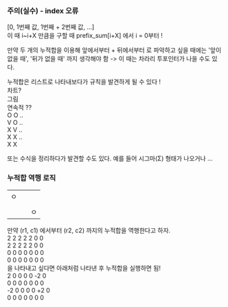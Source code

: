 ### 주의(실수) - index 오류
[0, 1번째 값, 1번째 + 2번째 값, ...]   
이 때 i~i+X 만큼을 구할 때 prefix_sum[i+X] 에서 i = 0부터 !   

만약 두 개의 누적합을 이용해 
앞에서부터 + 뒤에서부터 로 파악하고 싶을 때에는
'앞이 없을 때', '뒤가 없을 때' 까지 생각해야 함 -> 이 때는 차라리 투포인터가 나을 수도 있다.

누적합은 리스트로 나타내보다가 규칙을 발견하게 될 수 있다 !   
차트?   
그림   
연속적 ??   
O O ..   
V O ..   
X V ..   
X X ..   
X X   

또는 수식을 정리하다가 발견할 수도 있다. 예를 들어 시그마(Σ) 형태가 나오거나 ...  

### 누적합 역행 로직
|   |      |   |
|---|------|---|
| ㅇ |      |   |
|   |      |   |
|   |      | ㅇ |
만약 (r1, c1) 에서부터 (r2, c2) 까지의 누적합을 역행한다고 하자.   
2 2 2 2 2 0 0   
2 2 2 2 2 0 0   
0 0 0 0 0 0 0   
0 0 0 0 0 0 0   
을 나타내고 싶다면 아래처럼 나타낸 후 누적합을 실행하면 됨!   
2 0 0 0 0 -2 0   
0 0 0 0 0 0 0   
-2 0 0 0 0 +2 0   
0 0 0 0 0 0 0    

